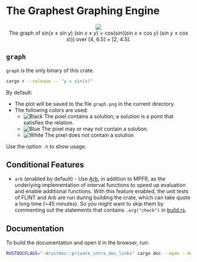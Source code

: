 # The Graphest Graphing Engine

<p align="center">
  <img src="images/cover.gif"><br>
  The graph of sin(<i>x</i> ± sin <i>y</i>) (sin <i>x</i> ± <i>y</i>) = cos(sin((sin <i>x</i> ± cos <i>y</i>) (sin <i>y</i> ± cos <i>x</i>))) over [4, 6.5] × [2, 4.5].
</p>

## `graph`

`graph` is the only binary of this crate.

```bash
cargo r --release -- "y = sin(x)"
```

By default:

- The plot will be saved to the file `graph.png` in the current directory.
- The following colors are used:
  - ![Black](images/black.png) The pixel contains a solution; a solution is a point that satisfies the relation.
  - ![Blue](images/blue.png) The pixel may or may not contain a solution.
  - ![White](images/white.png) The pixel does not contain a solution

Use the option `-h` to show usage.

## Conditional Features

- `arb` (enabled by default) - Use [Arb](https://arblib.org), in addition to MPFR, as the underlying implementation of interval functions to speed up evaluation and enable additional functions. With this feature enabled, the unit tests of FLINT and Arb are run during building the crate, which can take quote a long time (~45 minutes). So you might want to skip them by commenting out the statements that contains `.arg("check")` in [build.rs](build.rs).

## Documentation

To build the documentation and open it in the browser, run:

```bash
RUSTDOCFLAGS="-Arustdoc::private_intra_doc_links" cargo doc --open --document-private-items
```
